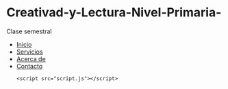 # Creativad-y-Lectura-Nivel-Primaria-
Clase semestral
<!DOCTYPE html>
<html lang="es">
<head>
    <meta charset="UTF-8">
    <meta name="viewport" content="width=device-width, initial-scale=1.0">
    <title>Menú Interactivo</title>
    <link rel="stylesheet" href="styles.css">
</head>
<body>
    <div class="menu">
        <ul>
            <li><a href="#" onclick="mostrarContenido('inicio')">Inicio</a></li>
            <li><a href="#" onclick="mostrarContenido('servicios')">Servicios</a></li>
            <li><a href="#" onclick="mostrarContenido('acerca')">Acerca de</a></li>
            <li><a href="#" onclick="mostrarContenido('contacto')">Contacto</a></li>
     

    <script src="script.js"></script>
</body>
</html>
